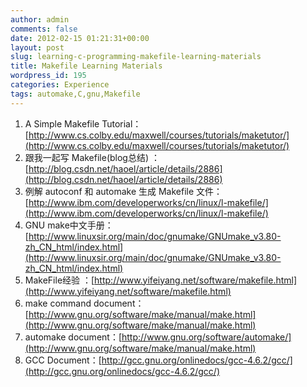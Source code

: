 ```yaml
---
author: admin
comments: false
date: 2012-02-15 01:21:31+00:00
layout: post
slug: learning-c-programming-makefile-learning-materials
title: Makefile Learning Materials
wordpress_id: 195
categories: Experience
tags: automake,C,gnu,Makefile
---
```


1. A Simple Makefile Tutorial：[http://www.cs.colby.edu/maxwell/courses/tutorials/maketutor/](http://www.cs.colby.edu/maxwell/courses/tutorials/maketutor/)
2. 跟我一起写 Makefile(blog总结) ：[http://blog.csdn.net/haoel/article/details/2886](http://blog.csdn.net/haoel/article/details/2886)
3. 例解 autoconf 和 automake 生成 Makefile 文件：[http://www.ibm.com/developerworks/cn/linux/l-makefile/](http://www.ibm.com/developerworks/cn/linux/l-makefile/)
4. GNU make中文手册：[http://www.linuxsir.org/main/doc/gnumake/GNUmake_v3.80-zh_CN_html/index.html](http://www.linuxsir.org/main/doc/gnumake/GNUmake_v3.80-zh_CN_html/index.html)
5. MakeFile经验 ：[http://www.yifeiyang.net/software/makefile.html](http://www.yifeiyang.net/software/makefile.html)
6. make command document：[http://www.gnu.org/software/make/manual/make.html](http://www.gnu.org/software/make/manual/make.html)
7. automake document：[http://www.gnu.org/software/automake/](http://www.gnu.org/software/make/manual/make.html)
8. GCC Document：[http://gcc.gnu.org/onlinedocs/gcc-4.6.2/gcc/](http://gcc.gnu.org/onlinedocs/gcc-4.6.2/gcc/)
